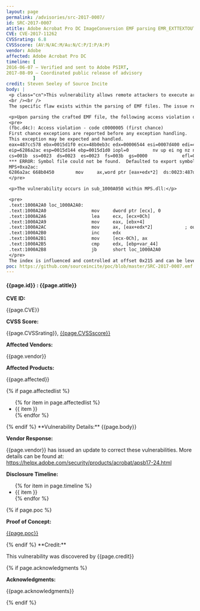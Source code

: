 ```yaml
---
layout: page
permalink: /advisories/src-2017-0007/
id: SRC-2017-0007
atitle: Adobe Acrobat Pro DC ImageConversion EMF parsing EMR_EXTTEXTOUTA Array Indexing Remote Code Execution Vulnerability
CVE: CVE-2017-11262
CVSSrating: 6.8
CVSSscore: (AV:N/AC:M/Au:N/C:P/I:P/A:P)
vendor: Adobe
affected: Adobe Acrobat Pro DC
timeline: [
2016-06-07 – Verified and sent to Adobe PSIRT,
2017-08-09 – Coordinated public release of advisory
          ]
credit: Steven Seeley of Source Incite
body: |
 <p class="cn">This vulnerability allows remote attackers to execute arbitrary code on vulnerable installations of Adobe Acrobat Pro DC. User interaction is required to exploit this vulnerability in that the target must visit a malicious page or open a malicious file.
 <br /><br />
 The specific flaw exists within the parsing of EMF files. The issue results from the lack of proper validation of user-supplied data in the EMR_EXTTEXTOUTA record, which can result in a out-of-bounds read memory access during array indexing. An attacker can leverage this vulnerability to execute code under the context of the current process.</p>

 <p>Upon parsing the crafted EMF file, the following access violation occurs:</p>
 <pre>
 (fbc.d4c): Access violation - code c0000005 (first chance)
 First chance exceptions are reported before any exception handling.
 This exception may be expected and handled.
 eax=487cc578 ebx=0015d1f0 ecx=48b0eb3c edx=00006544 esi=0007d400 edi=48ac2c00
 eip=6286a2ac esp=0015d144 ebp=0015d1d0 iopl=0         nv up ei ng nz na pe cy
 cs=001b  ss=0023  ds=0023  es=0023  fs=003b  gs=0000             efl=00210287
 *** ERROR: Symbol file could not be found.  Defaulted to export symbols for C:\Program Files\Adobe\Acrobat DC\Acrobat\MPS.dll - 
 MPS+0xa2ac:
 6286a2ac 668b0450        mov     ax,word ptr [eax+edx*2]  ds:0023:487d9000=????
 </pre>

 <p>The vulnerability occurs in sub_1000A050 within MPS.dll:</p>

 <pre>
 .text:1000A2A0 loc_1000A2A0:
 .text:1000A2A0                 mov     dword ptr [ecx], 0
 .text:1000A2A6                 lea     ecx, [ecx+0Ch]
 .text:1000A2A9                 mov     eax, [ebx+4]
 .text:1000A2AC                 mov     ax, [eax+edx*2]            ; out-of-bounds read
 .text:1000A2B0                 inc     edx
 .text:1000A2B1                 mov     [ecx-0Ch], ax
 .text:1000A2B5                 cmp     edx, [ebp+var_44]
 .text:1000A2B8                 jb      short loc_1000A2A0
 </pre>
 The index is influenced and controlled at offset 0x215 and can be leveraged to read and write out of bounds.
poc: https://github.com/sourceincite/poc/blob/master/SRC-2017-0007.emf
---
```


<h4><b>{{page.id}} : {{page.atitle}}</b></h4>

**CVE ID:**
<p class="cn">{{page.CVE}}</p>

**CVSS Score:**
<p class="cn">{{page.CVSSrating}}, <a href="https://nvd.nist.gov/cvss/v2-calculator?name={{page.CVE}}&vector={{page.CVSSscore}}">{{page.CVSSscore}}</a></p>

**Affected Vendors:**
<p class="cn">{{page.vendor}}</p>

**Affected Products:**
<p class="cn">{{page.affected}}</p>
{% if page.affectedlist %}
<ul class="cn">
{% for item in page.affectedlist %}
  <li>{{ item }}</li>
{% endfor %}
</ul>
{% endif %}
**Vulnerability Details:**
{{page.body}}

**Vendor Response:**

{{page.vendor}} has issued an update to correct these vulnerabilities. More details can be found at: <br />
<a href="https://helpx.adobe.com/security/products/acrobat/apsb17-24.html">https://helpx.adobe.com/security/products/acrobat/apsb17-24.html</a>  

**Disclosure Timeline:**
<ul class="cn">
{% for item in page.timeline %}
  <li>{{ item }}</li>
{% endfor %}
</ul>
{% if page.poc %}

**Proof of Concept:**
<p class="cn"><a href="{{page.poc}}">{{page.poc}}</a></p>
{% endif %}
**Credit:**
<p class="cn">This vulnerability was discovered by {{page.credit}}</p>
{% if page.acknowledgments %}

**Acknowledgments:**
<p class="cn">{{page.acknowledgments}}</p>
{% endif %}
